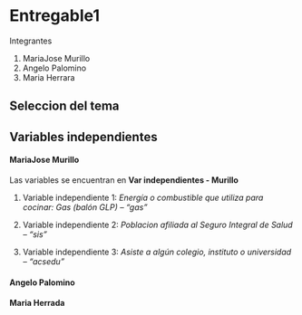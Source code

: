 # Entregable1
Integrantes
1. MariaJose Murillo
2. Angelo Palomino
3. Maria Herrara

## Seleccion del tema

## Variables independientes
#### MariaJose Murillo
Las variables se encuentran en **Var independientes - Murillo**
1. Variable independiente 1:
*Energía o combustible que utiliza para cocinar: Gas (balón GLP) – “gas”*


2. Variable independiente 2:
*Poblacion afiliada al Seguro Integral de Salud – “sis”*

3. Variable independiente 3:
*Asiste a algún colegio, instituto o universidad – “acsedu”*

#### Angelo Palomino

#### Maria Herrada
